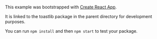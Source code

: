 This example was bootstrapped with [Create React App](https://github.com/facebook/create-react-app).

It is linked to the toastlib package in the parent directory for development purposes.

You can run `npm install` and then `npm start` to test your package.
